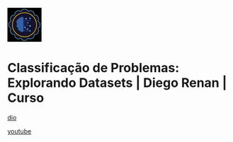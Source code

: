 ![alt text](image.png)

# Classificação de Problemas: Explorando Datasets | Diego Renan | Curso

[dio](https://web.dio.me/course/classificacao-de-problemas-explorando-datasets/learning/dc0268c3-8fd9-4a6e-8bb3-40fb925df9eb)

[youtube](https://www.youtube.com/playlist?list=PLUFkgDlXfnjsBgYnu0RPKD5I5cK_mo5iA)

